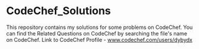 # CodeChef_Solutions
This repository contains my solutions for some problems on CodeChef.
You can find the Related Questions on CodeChef by searching the file's name on CodeChef.
Link to CodeChef Profile - www.codechef.com/users/dybydx

